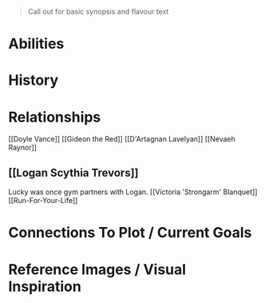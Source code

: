 > Call out for basic synopsis and flavour text

# Abilities

# History
# Relationships
[[Doyle Vance]]
[[Gideon the Red]]
[[D'Artagnan Lavelyan]]
[[Nevaeh Raynor]]
## [[Logan Scythia Trevors]]
Lucky was once gym partners with Logan.
[[Victoria 'Strongarm' Blanquet]]
[[Run-For-Your-Life]]

# Connections To Plot / Current Goals

# Reference Images / Visual Inspiration
